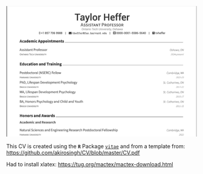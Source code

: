 [![](./img/cvPreview.png)](https://github.com/tvheffer/cv_heffer/CV.pdf)


This CV is created using the **`R`** Package [`vitae`](https://github.com/mitchelloharawild/vitae)
and from a template from: https://github.com/akirosingh/CV/blob/master/CV.pdf



Had to install xlatex:
https://tug.org/mactex/mactex-download.html
